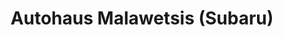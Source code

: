 ---
title: "Autohaus Malawetsis (Subaru)"
url: /warstein/autohaus-malawetsis-subaru/
shop: Autohaus
---